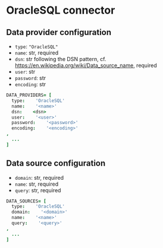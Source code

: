 # OracleSQL connector

## Data provider configuration

* `type`: `"OracleSQL"`
* `name`: str, required
* `dsn`: str following the DSN pattern, cf. https://en.wikipedia.org/wiki/Data_source_name, required
* `user`: str
* `password`: str
* `encoding`: str

```coffee
DATA_PROVIDERS= [
  type:    'OracleSQL'
  name:    '<name>'
  dsn:    <dsn>
  user:    '<user>'
  password:    '<password>'
  encoding:    '<encoding>'
,
  ...
]
```


## Data source configuration

* `domain`: str, required
* `name`: str, required
* `query`: str, required

```coffee
DATA_SOURCES= [
  type:    'OracleSQL'
  domain:    '<domain>'
  name:    '<name>'
  query:    '<query>'
,
  ...
]
```